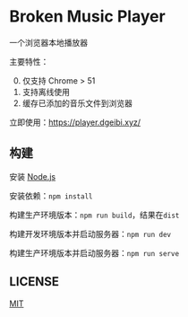 # Broken Music Player

一个浏览器本地播放器

主要特性：

0. 仅支持 Chrome > 51
1. 支持离线使用
2. 缓存已添加的音乐文件到浏览器

立即使用：https://player.dgeibi.xyz/

## 构建

安装 [Node.js](https://nodejs.org/)

安装依赖：`npm install`

构建生产环境版本：`npm run build`，结果在`dist`

构建开发环境版本并启动服务器：`npm run dev`

构建生产环境版本并启动服务器：`npm run serve`

## LICENSE

[MIT](LICENSE)

